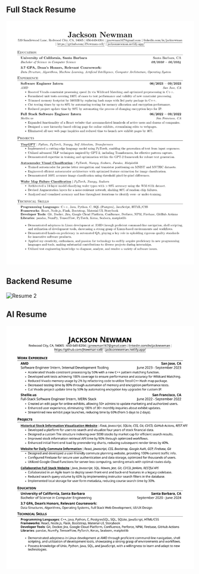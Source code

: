 ## Full Stack Resume

![Resume 1](resume_images/Jackson_Newman_Resume_AI.png.png)

## Backend Resume

![Resume 2](resume_images/dJackson_Newman_Resume_Back.png.png)

## AI Resume

![Resume 2](resume_images/Jackson_Newman_Resume_Full.png.png)
